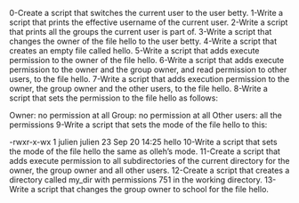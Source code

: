 0-Create a script that switches the current user to the user betty.
1-Write a script that prints the effective username of the current user.
2-Write a script that prints all the groups the current user is part of.
3-Write a script that changes the owner of the file hello to the user betty.
4-Write a script that creates an empty file called hello.
5-Write a script that adds execute permission to the owner of the file hello.
6-Write a script that adds execute permission to the owner and the group owner, and read permission to other users, to the file hello.
7-Write a script that adds execution permission to the owner, the group owner and the other users, to the file hello.
8-Write a script that sets the permission to the file hello as follows:

Owner: no permission at all
Group: no permission at all
Other users: all the permissions
9-Write a script that sets the mode of the file hello to this:

-rwxr-x-wx 1 julien julien 23 Sep 20 14:25 hello
10-Write a script that sets the mode of the file hello the same as olleh’s mode.
11-Create a script that adds execute permission to all subdirectories of the current directory for the owner, the group owner and all other users.
12-Create a script that creates a directory called my_dir with permissions 751 in the working directory.
13-Write a script that changes the group owner to school for the file hello.
